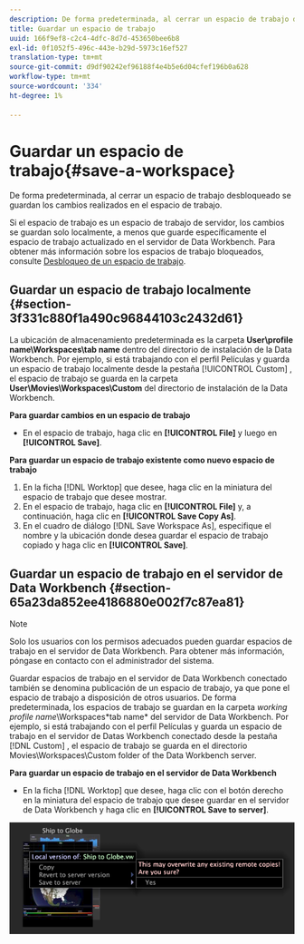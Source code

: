 ```yaml
---
description: De forma predeterminada, al cerrar un espacio de trabajo desbloqueado se guardan los cambios realizados en el espacio de trabajo.
title: Guardar un espacio de trabajo
uuid: 166f9ef8-c2c4-4dfc-8d7d-453650bee6b8
exl-id: 0f1052f5-496c-443e-b29d-5973c16ef527
translation-type: tm+mt
source-git-commit: d9df90242ef96188f4e4b5e6d04cfef196b0a628
workflow-type: tm+mt
source-wordcount: '334'
ht-degree: 1%

---
```


# Guardar un espacio de trabajo{#save-a-workspace}

De forma predeterminada, al cerrar un espacio de trabajo desbloqueado se guardan los cambios realizados en el espacio de trabajo.

Si el espacio de trabajo es un espacio de trabajo de servidor, los cambios se guardan solo localmente, a menos que guarde específicamente el espacio de trabajo actualizado en el servidor de Data Workbench. Para obtener más información sobre los espacios de trabajo bloqueados, consulte [Desbloqueo de un espacio de trabajo](../../../home/c-get-started/c-work-worksp/c-unlock-wksp.md#concept-18ada952aecf45c79a806b31b294023e).

## Guardar un espacio de trabajo localmente {#section-3f331c880f1a490c96844103c2432d61}

La ubicación de almacenamiento predeterminada es la carpeta **User\profile name\Workspaces\tab name** dentro del directorio de instalación de la Data Workbench. Por ejemplo, si está trabajando con el perfil Películas y guarda un espacio de trabajo localmente desde la pestaña [!UICONTROL Custom] , el espacio de trabajo se guarda en la carpeta **User\Movies\Workspaces\Custom** del directorio de instalación de la Data Workbench.

**Para guardar cambios en un espacio de trabajo**

* En el espacio de trabajo, haga clic en **[!UICONTROL File]** y luego en **[!UICONTROL Save]**.

**Para guardar un espacio de trabajo existente como nuevo espacio de trabajo**

1. En la ficha [!DNL Worktop] que desee, haga clic en la miniatura del espacio de trabajo que desee mostrar.
1. En el espacio de trabajo, haga clic en **[!UICONTROL File]** y, a continuación, haga clic en **[!UICONTROL Save Copy As]**.
1. En el cuadro de diálogo [!DNL Save Workspace As], especifique el nombre y la ubicación donde desea guardar el espacio de trabajo copiado y haga clic en **[!UICONTROL Save]**.

## Guardar un espacio de trabajo en el servidor de Data Workbench {#section-65a23da852ee4186880e002f7c87ea81}

>[!NOTE]
>
>Solo los usuarios con los permisos adecuados pueden guardar espacios de trabajo en el servidor de Data Workbench. Para obtener más información, póngase en contacto con el administrador del sistema.

Guardar espacios de trabajo en el servidor de Data Workbench conectado también se denomina publicación de un espacio de trabajo, ya que pone el espacio de trabajo a disposición de otros usuarios. De forma predeterminada, los espacios de trabajo se guardan en la carpeta *working profile name*\Workspaces\*tab name* del servidor de Data Workbench. Por ejemplo, si está trabajando con el perfil Películas y guarda un espacio de trabajo en el servidor de Datas Workbench conectado desde la pestaña [!DNL Custom] , el espacio de trabajo se guarda en el directorio Movies\Workspaces\Custom folder of the Data Workbench server.

**Para guardar un espacio de trabajo en el servidor de Data Workbench**

* En la ficha [!DNL Worktop] que desee, haga clic con el botón derecho en la miniatura del espacio de trabajo que desee guardar en el servidor de Data Workbench y haga clic en **[!UICONTROL Save to server]**.

![](assets/mnu_workspaceManager_SaveToServerwksp.png)
